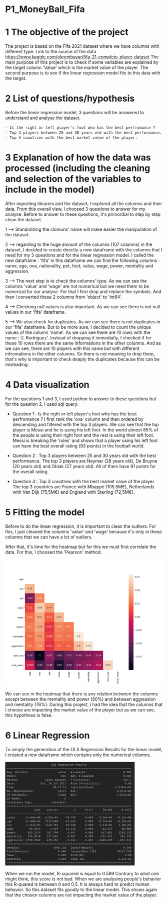 # P1_MoneyBall_Fifa

# 1 The objective of the project
The project is based on the Fifa 2021 dataset where we have columns with different type. 
Link to the source of the data https://www.kaggle.com/ekrembayar/fifa-21-complete-player-dataset
The main purpose of this project is to check if some variables are explained by the target column 'Value' which is the market value of the player. 
The second purpose is to see if the linear regression model fits to this data with the target. 


# 2 List of questions/hypothesis
Before the linear regression model, 3 questions will be answered to understand and analyse the dataset. 

    - Is the right or left player's foot who has the best perfromance ?
    - Top 3 players between 25 and 30 years old with the best performance.
    - Top 3 countries with the best market value of the player.


# 3 Explanation of how the data was processed (including the cleaning and selection of the variables to include in the model)
After importing libraries and the dataset, I explored all the columns and their data. 
From this overall view, I choosed 3 questions to answer for my analyse.
Before to answer to these questions, it's primordial to step by step clean the dataset. 

 1 --> Standrdizing the clomuns' name will make easier the manipulation of the dataset. 

 2 --> regarding to the huge amount of the columns (107 columns) in the dataset, I decided to create directly a new dataframe with the columns that I need for my 3 questions and for the linear regression model.
 I called the new dataframe : 'fifa'
 In this dataframe we can find the following columns : name, age, ova, nationality, pot, foot, value, wage, power, mentality and aggression.

 3 --> The next step is to check the columns' type. As we can see the columns 'value' and 'wage' are not numerical but we need them to be numerical for our analyse.
 For that I first drop and replace the symbols. 
 And then I converted these 2 columns from 'object' to 'int64'.

4 --> Checking null values is also important. As we can see there is not null values in our 'fifa' dataframe. 

5 --> We also check for duplicates. As we can see there is not duplicates in our 'fifa' dataframe. 
But to be more sure, I decided to count the unique values of the column 'name'. 
As we can see there are 10 rows with the name : 'J. Rodriguez'.
Instead of dropping it immediatly, I checked if for these 10 rows there are the same informations in the other columns.
And as we can see, there are 10 players with this name but with different infromations in the other columns.
So there is not meaning to drop them, that's why is important to check deaply the duplicates because this can be misleading. 

# 4 Data visualization
For the questions 1 and 3, I used python to answer to these questions but for the question 2, I used sql query.

- Question 1 : Is the right or left player's foot who has the best perfromance ?
I first rank the 'ova' column and then ordered by descending and filtered with the top 3 players. 
We can see that the top player is Messi and he is using his left foot.
In the world almost 85% of the people is using their right foot and the rest is using their left foot.
Messi is breaking the 'rules' and shows that a player using his left foot can have the best overall rating (93 points) in the football world.

- Question 2 : Top 3 players between 25 and 30 years old with the best performance.
The top 3 players are Neymar (28 years old), De Bruyne (20 years old) and Oblak (27 years old). All of them have 91 points for the overall rating. 

- Question 3 : Top 3 countries with the best market value of the player.
The top 3 countries are France with Mbappé (105.5M€), Netherlands with Van Dijk (75,5M€) and England with Sterling (72,5M€). 

# 5 Fitting the model
Before to do the linear regression, it is important to clean the outliers.
For this, I just cleaned the columns 'value' and 'wage' because it's only in these columns that we can have a lot of outliers. 

After that, it's time for the heatmap but for this we must first correlate the data. For this, I choosed the 'Pearson' method. 

<img src="hmap.png">

We can see in the heatmap that there is any relation between the columns except between the mentality and power (80%) and between aggression and mentality (76%). 
During this project, i had the idea that the columns that I choose are impacting the market value of the player but as we can see, this hypothese is false. 

# 6 Linear Regression
To simply the generation of the OLS Regression Results for the linear model, I created a new dataframe which contains only the numerical columns.

<img src="LR">

When we run the model, R-squared is equal to 0.589
Contrary to what one might think, this score is not bad. 
When we are analysing people's behavior this R-quared is between 0 and 0.5. 
It is always hard to predict human behavior.
So this dataset fits goodly to the linear model. 
This shows again that the chosen columns are not impacting the market value of the player.   